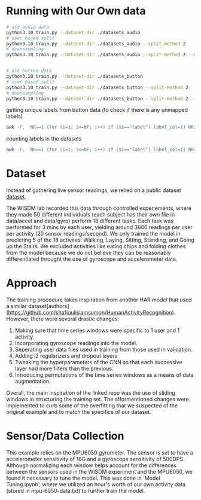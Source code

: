 # Running with Our Own data

```bash
# use audio data
python3.10 train.py --dataset-dir ./datasets_audio
# user based split
python3.10 train.py --dataset-dir ./datasets_audio --split-method 2
# downsampling
python3.10 train.py --dataset-dir ./datasets_audio --split-method 2 --down-sample-hz 20


# use button data
python3.10 train.py --dataset-dir ./datasets_button
# user based split
python3.10 train.py --dataset-dir ./datasets_button --split-method 2
# downsampling
python3.10 train.py --dataset-dir ./datasets_button --split-method 2 --down-sample-hz 20
```


getting unique labels from button data (to check if there is any unmapped labels)
```bash
awk -F, 'NR==1 {for (i=1; i<=NF; i++) if ($i=="label") label_col=i} NR>1 && label_col {print $label_col}' *.csv | sort | uniq
```

counting labels in the datasets
```bash
awk -F, 'NR==1 {for (i=1; i<=NF; i++) if ($i=="label") label_col=i} NR>1 && label_col {print $label_col}' *.csv | sort | uniq -c | sort -nr
```

# Dataset

Instead of gathering live sensor readings, we relied on a public dataset [dataset](https://www.cis.fordham.edu/wisdm/dataset.php).

The WISDM lab recorded this data through controlled experiements, where they made 50 different
individuals (each subject has their own file in data/accel and data/gyro) perform 18 different tasks.
Each task was performed for 3 mins by each user, yielding around 3600 readings per user per activity
(20 sensor readings/second). We only trained the model in predicting 5 of the 18 activites: Walking,
Laying, Sitting, Standing, and Going up the Stairs. We excluded activities like eating chips and folding clothes from the model because we do not believe they can be reasonably differentiated throught the use of gyroscope and accelerometer data.


# Approach

The training procedure takes inspiration from another HAR model that used a similar dataset[authors]
(https://github.com/shafiqulislamsumon/HumanActivityRecognition). However, there were several drastic
changes:

1. Making sure that time series windows were specific to 1 user and 1 activity.
2. Incorporating gyroscope readings into the model.
3. Seperating user data files used in training from those used in validation.
4. Adding l2 regularizers and dropout layers
5. Tweaking the hyperparameters of the CNN so that each successive layer had more filters than the previous. 
6. Introducing permutations of the time series windows as a means of data augmentation.

Overall, the main inspiration of the linked repo was the use of sliding windows in structuring the training set. The afformentioned changes were implemented to curb some of the overfitting that we suspected of the original example and to match the specifics of our dataset.

# Sensor/Data Collection

This example relies on the MPU6050 gyrometer. The sensor is set to have a accelerometer sensitivity of 16G and a gyroscope sensitivity of 500DPS. Although normalizing each window helps account for the differences between the sensors used in the WISDM experiment and the MPU6050, we found it necessary to tune the model. This was done in 'Model Tuning.ipynb', where we utilized an hour's worth of our own activity data (stored in mpu-6050-data.txt) to further train the model.
